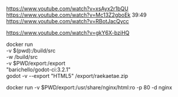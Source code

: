 https://www.youtube.com/watch?v=xsAyx2r1bQU
https://www.youtube.com/watch?v=Mc13Z2gboEk
39:49
https://www.youtube.com/watch?v=RBotJacQycc

https://www.youtube.com/watch?v=gkY6X-bziHQ

docker run \
    -v $(pwd):/build/src \
    -w /build/src \
    -v $PWD/export:/export \
    "barichello/godot-ci:3.2.1" \
    godot -v --export "HTML5" /export/raekaetae.zip

docker run  -v $PWD/export:/usr/share/nginx/html:ro -p 80 -d nginx
